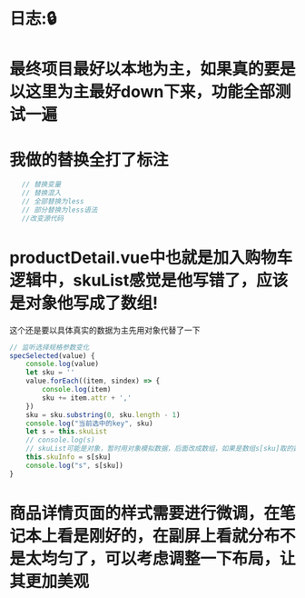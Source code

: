 # 日志::lock:
# 最终项目最好以本地为主，如果真的要是以这里为主最好down下来，功能全部测试一遍

# 我做的替换全打了标注

```js
   // 替换变量
   // 替换混入
   // 全部替换为less
   // 部分替换为less语法
   //改变源代码
```





# productDetail.vue中也就是加入购物车逻辑中，skuList感觉是他写错了，应该是对象他写成了数组!

这个还是要以具体真实的数据为主先用对象代替了一下

```js
// 监听选择规格参数变化
specSelected(value) {
    console.log(value)
    let sku = ''
    value.forEach((item, sindex) => {
        console.log(item)
        sku += item.attr + ','
    })
    sku = sku.substring(0, sku.length - 1)
    console.log("当前选中的key", sku)
    let s = this.skuList
    // console.log(s)
    // skuList可能是对象，暂时用对象模拟数据，后面改成数组，如果是数组s[sku]取的数据是啥??，除非用key：value去模拟数据！
    this.skuInfo = s[sku]
    console.log("s", s[sku])
}
```

# 商品详情页面的样式需要进行微调，在笔记本上看是刚好的，在副屏上看就分布不是太均匀了，可以考虑调整一下布局，让其更加美观
